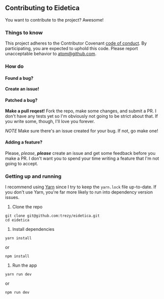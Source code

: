 ## Contributing to Eidetica

You want to contribute to the project? Awesome!

### Things to know

This project adheres to the Contributor Covenant [code of conduct](CODE_OF_CONDUCT.md). By participating, you are expected to uphold this code. Please report unacceptable behavior to atom@github.com.

### How do

#### Found a bug?

**Create an issue!**

#### Patched a bug?

**Make a pull reqest!** Fork the repo, make some changes, and submit a PR. I don't have any tests yet so I'm obviously not going to be strict about that. If you write some, though, I'll love you forever.

*NOTE*
Make sure there's an issue created for your bug. If not, go make one!

#### Adding a feature?

Please, *please*, ***please*** create an issue and get some feedback before you make a PR. I don't want you to spend your time writing a feature that I'm not going to accept.

### Getting up and running

I recommend using [Yarn](https://yarnpkg.com/en/) since I try to keep the `yarn.lock` file up-to-date. If you don't use Yarn, you're far more likely to run into dependency version issues.

1. Clone the repo
  ```
  git clone git@github.com:trezy/eidetica.git
  cd eidetica
  ```
1. Install dependencies
  ```
  yarn install
  ```
  or
  ```
  npm install
  ```
1. Run the app
  ```
  yarn run dev
  ```
  or
  ```
  npm run dev
  ```
